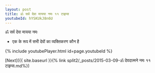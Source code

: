 ```yaml
---
layout: post
title: ॐ सर्व देवा मायया नमः ११ टाइम्स
youtubeId: hYSKUkJ8n6U
---
```

 
 
 ॐ सर्व देवा मायया नमः  
 
 -  एक के रूप में सभी देवों का व्यक्तिकरण कौन है 
 
  
 
  
 
 
 
 
 
 


{% include youtubePlayer.html id=page.youtubeId %}
 
[Next]({{ site.baseurl }}{% link  split2/_posts/2015-03-09-ॐ देवदात्मने नमः ११ टाइम्स.md%})
 
